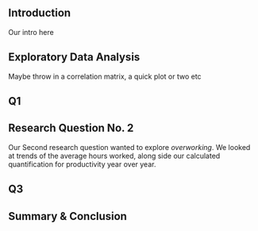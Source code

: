 ## **Introduction**
Our intro here


## **Exploratory Data Analysis**
Maybe throw in a correlation matrix, a quick plot or two etc

## Q1

## Research Question No. 2
Our Second research question wanted to explore *overworking*. We looked at trends of the average hours worked, along side our calculated quantification for productivity year over year. 

## Q3

## **Summary & Conclusion**
